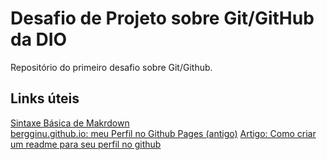 # Desafio de Projeto sobre Git/GitHub da DIO
Repositório do primeiro desafio sobre Git/Github.

## Links úteis
[Sintaxe Básica de Makrdown](https://www.markdownguide.org/basic-syntax/)  
[bergginu.github.io: meu Perfil no Github Pages (antigo)](https://bergginu.github.io/) 
[Artigo: Como criar um readme para seu perfil no github](https://www.alura.com.br/artigos/como-criar-um-readme-para-seu-perfil-github)  

